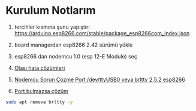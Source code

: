 # Kurulum Notlarım

1. tercihler kısmına şunu yapıştır: https://arduino.esp8266.com/stable/package_esp8266com_index.json
2. board managerdan esp8266 2.42 sürümü yükle
3. esp8266 dan nodemcu 1.0 (esp 12-E Module) seç
4. [Olası hata çözümleri ](https://chatgpt.com/share/674c1a6b-f728-8008-bd3b-b47075cb05d4)
5. [Nodemcu Sorun Çözme Port /dev/ttyUSB0 veya brltty 2.5.2 esp8266 ](https://github.com/esp8266/source-code-examples/issues/26)

6. [Port bulmazsa çözüm ](https://github.com/OsmanKAYI/full-stack-roadmap/tree/main/hobbies/arduino)

```bash
sudo apt remove brltty -y
```
